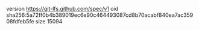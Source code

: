 version https://git-lfs.github.com/spec/v1
oid sha256:5a72ff0b4b389019ec6e90c464493087cd8b70acabf840ea7ac35908fdfeb5fe
size 15094

